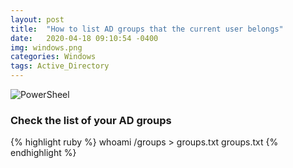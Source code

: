 ```yaml
---
layout: post
title:  "How to list AD groups that the current user belongs"
date:   2020-04-18 09:10:54 -0400
img: windows.png
categories: Windows
tags: Active_Directory
---
```

![PowerSheel]({{site.baseurl}}/images/windows.png)

### Check the list of your AD groups
{% highlight ruby %}
whoami /groups > groups.txt
groups.txt
{% endhighlight %}
